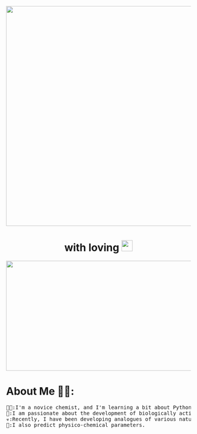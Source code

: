 
<div id="header" align="center">
  <img src="https://i.giphy.com/media/v1.Y2lkPTc5MGI3NjExMHA4bWNlYm0zd2Q5ZTI5emdudncxaWV4ZXZ1b2gxanFraXJ2NjV4biZlcD12MV9pbnRlcm5hbF9naWZfYnlfaWQmY3Q9Zw/3o7TKLSYkhEpolVUOY/giphy.gif" width="600"/>
</div>
<h1 align = "center">
  with loving
  <img src="https://media.giphy.com/media/hvRJCLFzcasrR4ia7z/giphy.gif" width="30px"/>
</h1>
<div align="center">
  <img src="https://i.giphy.com/media/v1.Y2lkPTc5MGI3NjExdWUyMXZqaXhvbTd1YTVqMHBkb3EwczNvd2lxaTB0OG0yNGR6bmRkayZlcD12MV9pbnRlcm5hbF9naWZfYnlfaWQmY3Q9Zw/l0MYuxp3Rjlrka8mY/giphy.gif" width="600" height="300"/>
</div>
<h1>About Me 👨‍🎓:</h1>
<pre>👨‍🔬:I'm a novice chemist, and I'm learning a bit about Python.
🌱:I am passionate about the development of biologically active substances.
☣️:Recently, I have been developing analogues of various natural compounds.
🧬:I also predict physico-chemical parameters.</pre>
<!-- BLOG-POST-LIST:START -->
<!-- BLOG-POST-LIST:END -->
